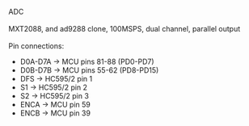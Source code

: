 ADC <br />
 <br />
MXT2088, and ad9288 clone, 100MSPS, dual channel, parallel output <br />
 <br />
Pin connections: <br />
- D0A-D7A -> MCU pins 81-88 (PD0-PD7) <br />
- D0B-D7B -> MCU pins 55-62 (PD8-PD15) <br />
- DFS -> HC595/2 pin 1 <br />
- S1 -> HC595/2 pin 2 <br />
- S2 -> HC595/2 pin 3 <br />
- ENCA -> MCU pin 59 <br />
- ENCB -> MCU pin 39 <br />